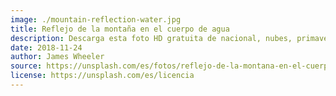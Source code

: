 ```yaml
---
image: ./mountain-reflection-water.jpg
title: Reflejo de la montaña en el cuerpo de agua
description: Descarga esta foto HD gratuita de nacional, nubes, primavera y tranquilo de James Wheeler (@souvenirpixels)
date: 2018-11-24
author: James Wheeler
source: https://unsplash.com/es/fotos/reflejo-de-la-montana-en-el-cuerpo-de-agua-ZOA-cqKuJAA
license: https://unsplash.com/es/licencia
---
```

